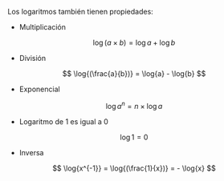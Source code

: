 Los logaritmos también tienen propiedades:

- Multiplicación

$$ \log{(a\times b)} = \log{a} + \log{b} $$

- División

$$ \log{(\frac{a}{b})} = \log{a} - \log{b} $$

- Exponencial

$$ \log{a^n} = n \times \log{a} $$

- Logaritmo de 1 es igual a 0

$$ \log{1} = 0 $$

- Inversa

$$ \log{x^{-1}} = \log{(\frac{1}{x})} = - \log{x} $$

